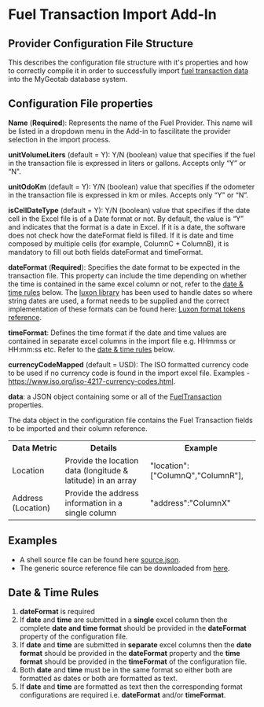 # Fuel Transaction Import Add-In

## Provider Configuration File Structure
This describes the configuration file structure with it's properties and how to correctly compile it in order to successfully import [fuel transaction data](https://geotab.github.io/sdk/software/api/reference/#FuelTransaction) into the MyGeotab database system.

## Configuration File properties

**Name** (**Required**): Represents the name of the Fuel Provider. This name will be listed in a dropdown menu in the Add-in to fascilitate the provider selection in the import process.

**unitVolumeLiters** (default = Y): Y/N (boolean) value that specifies if the fuel in the transaction file is expressed in liters or gallons. Accepts only “Y” or “N".

**unitOdoKm** (default = Y): Y/N (boolean) value that specifies if the odometer in the transaction file is expressed in km or miles. Accepts only “Y” or “N”.

**isCellDateType** (default = Y): Y/N (boolean) value that specifies if the date cell in the Excel file is of a Date format or not. By default, the value is “Y” and indicates that the format is a date in Excel. If it is a date, the software does not check how the dateFormat field is filled. If it is date and time composed by multiple cells (for example, ColumnC + ColumnB), it is mandatory to fill out both fields dateFormat and timeFormat.

**dateFormat** (**Required**): Specifies the date format to be expected in the transaction file. This property can include the time depending on whether the time is contained in the same excel column or not, refer to the [date & time rules](#DateTimeRules) below. The [luxon library](https://moment.github.io/luxon/#/?id=luxon) has been used to handle dates so where string dates are used, a format needs to be supplied and the correct implementation of these formats can be found here:
[Luxon format tokens reference](https://moment.github.io/luxon/#/formatting?id=table-of-tokens).

**timeFormat**: Defines the time format if the date and time values are contained in separate excel columns in the import file e.g. HHmmss or HH:mm:ss etc. Refer to the [date & time rules](#DateTimeRules) below.

**currencyCodeMapped** (default = USD): The ISO formatted currency code to be used if no currency code is found in the import excel file. Examples - https://www.iso.org/iso-4217-currency-codes.html.

**data**: a JSON object containing some or all of the [FuelTransaction](https://geotab.github.io/sdk/software/api/reference/#FuelTransaction) properties.

The data object in the configuration file contains the Fuel Transaction fields to be imported and their column reference.

<table>
<tr><th>Data Metric</th><th>Details</th><th>Example</th></tr>
<tr>
    <td>Location</td>
    <td>Provide the location data (longitude & latitude) in an array</td>
<td>
"location": ["ColumnQ","ColumnR"],
</td>
</tr>
<tr><td>Address (Location)</td><td>Provide the address information in a single column</td><td>"address":"ColumnX"</td></tr>
</table>

## Examples
- A shell source file can be found here [source.json](source.json).
- The generic source reference file can be downloaded from [here](generic.json).

## <a name="DateTimeRules">Date & Time Rules</a>
1. **dateFormat** is required
2. If **date** and **time** are submitted in a **single** excel column then the complete **date and time format** should be provided in the **dateFormat** property of the configuration file.
3. If **date** and **time** are submitted in **separate** excel columns then the **date format** should be provided in the **dateFormat** property and the **time format** should be provided in the **timeFormat** of the configuration file.
4. Both **date** and **time** must be in the same format so either both are formatted as dates or both are formatted as text.
5. If **date** and **time** are formatted as text then the corresponding format configurations are required i.e. **dateFormat** and/or **timeFormat**.
